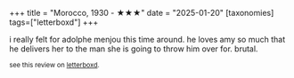 +++
title = "Morocco, 1930 - ★★★"
date = "2025-01-20"
[taxonomies]
tags=["letterboxd"]
+++

i really felt for adolphe menjou this time around. he loves amy so much that he delivers her to the man she is going to throw him over for. brutal.

<small>see this review on <a href="https://letterboxd.com/nonmodernist/film/morocco/1/">letterboxd</a>.